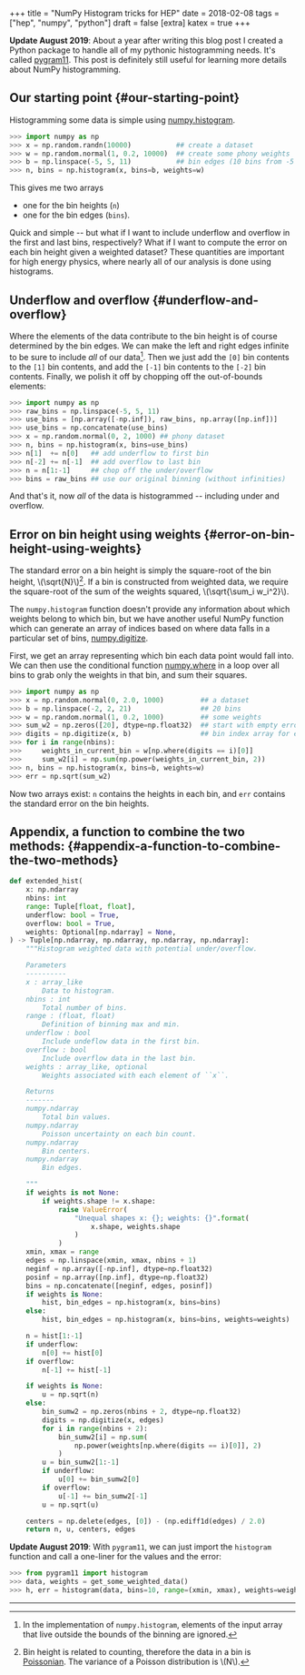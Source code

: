 +++
title = "NumPy Histogram tricks for HEP"
date = 2018-02-08
tags = ["hep", "numpy", "python"]
draft = false
[extra]
katex = true
+++

**Update August 2019**: About a year after writing this blog post I
created a Python package to handle all of my pythonic histogramming
needs. It's called [pygram11](https://github.com/douglasdavis/pygram11). This post is definitely still useful
for learning more details about NumPy histogramming.


## Our starting point {#our-starting-point}

Histogramming some data is simple using [numpy.histogram](https://docs.scipy.org/doc/numpy/reference/generated/numpy.histogram.html).

```python
>>> import numpy as np
>>> x = np.random.randn(10000)           ## create a dataset
>>> w = np.random.normal(1, 0.2, 10000)  ## create some phony weights
>>> b = np.linspace(-5, 5, 11)           ## bin edges (10 bins from -5 to 5)
>>> n, bins = np.histogram(x, bins=b, weights=w)
```

This gives me two arrays

-   one for the bin heights (`n`)
-   one for the bin edges (`bins`).

Quick and simple -- but what if I want to include underflow and
overflow in the first and last bins, respectively? What if I want
to compute the error on each bin height given a weighted dataset?
These quantities are important for high energy physics, where
nearly all of our analysis is done using histograms.


## Underflow and overflow {#underflow-and-overflow}

Where the elements of the data contribute to the bin height is of
course determined by the bin edges. We can make the left and right
edges infinite to be sure to include _all_ of our data[^1]. Then we
just add the `[0]` bin contents to the `[1]` bin contents, and add the
`[-1]` bin contents to the `[-2]` bin contents. Finally, we polish it
off by chopping off the out-of-bounds elements:

```python
>>> import numpy as np
>>> raw_bins = np.linspace(-5, 5, 11)
>>> use_bins = [np.array([-np.inf]), raw_bins, np.array([np.inf])]
>>> use_bins = np.concatenate(use_bins)
>>> x = np.random.normal(0, 2, 1000) ## phony dataset
>>> n, bins = np.histogram(x, bins=use_bins)
>>> n[1]  += n[0]   ## add underflow to first bin
>>> n[-2] += n[-1]  ## add overflow to last bin
>>> n = n[1:-1]     ## chop off the under/overflow
>>> bins = raw_bins ## use our original binning (without infinities)
```

And that's it, now _all_ of the data is histogrammed -- including
under and overflow.


## Error on bin height using weights {#error-on-bin-height-using-weights}

The standard error on a bin height is simply the square-root of
the bin height, \\(\sqrt{N}\\)[^2]. If a bin is constructed from
weighted data, we require the square-root of the sum of the
weights squared, \\(\sqrt{\sum\_i w\_i^2}\\).

The `numpy.histogram` function doesn't provide any information
about which weights belong to which bin, but we have another
useful NumPy function which can generate an array of indices based
on where data falls in a particular set of bins, [numpy.digitize](https://docs.scipy.org/doc/numpy/reference/generated/numpy.digitize.html).

First, we get an array representing which bin each data point
would fall into. We can then use the conditional function
[numpy.where](https://docs.scipy.org/doc/numpy/reference/generated/numpy.where.html) in a loop over all bins to grab only the weights in
that bin, and sum their squares.

```python
>>> import numpy as np
>>> x = np.random.normal(0, 2.0, 1000)         ## a dataset
>>> b = np.linspace(-2, 2, 21)                 ## 20 bins
>>> w = np.random.normal(1, 0.2, 1000)         ## some weights
>>> sum_w2 = np.zeros([20], dtype=np.float32)  ## start with empty errors
>>> digits = np.digitize(x, b)                 ## bin index array for each data element
>>> for i in range(nbins):
>>>     weights_in_current_bin = w[np.where(digits == i)[0]]
>>>     sum_w2[i] = np.sum(np.power(weights_in_current_bin, 2))
>>> n, bins = np.histogram(x, bins=b, weights=w)
>>> err = np.sqrt(sum_w2)
```

Now two arrays exist: `n` contains the heights in each bin, and
`err` contains the standard error on the bin heights.


## Appendix, a function to combine the two methods: {#appendix-a-function-to-combine-the-two-methods}

```python
def extended_hist(
    x: np.ndarray
    nbins: int
    range: Tuple[float, float],
    underflow: bool = True,
    overflow: bool = True,
    weights: Optional[np.ndarray] = None,
) -> Tuple[np.ndarray, np.ndarray, np.ndarray, np.ndarray]:
    """Histogram weighted data with potential under/overflow.

    Parameters
    ----------
    x : array_like
        Data to histogram.
    nbins : int
        Total number of bins.
    range : (float, float)
        Definition of binning max and min.
    underflow : bool
        Include undeflow data in the first bin.
    overflow : bool
        Include overflow data in the last bin.
    weights : array_like, optional
        Weights associated with each element of ``x``.

    Returns
    -------
    numpy.ndarray
        Total bin values.
    numpy.ndarray
        Poisson uncertainty on each bin count.
    numpy.ndarray
        Bin centers.
    numpy.ndarray
        Bin edges.

    """
    if weights is not None:
        if weights.shape != x.shape:
            raise ValueError(
                "Unequal shapes x: {}; weights: {}".format(
                    x.shape, weights.shape
                )
            )
    xmin, xmax = range
    edges = np.linspace(xmin, xmax, nbins + 1)
    neginf = np.array([-np.inf], dtype=np.float32)
    posinf = np.array([np.inf], dtype=np.float32)
    bins = np.concatenate([neginf, edges, posinf])
    if weights is None:
        hist, bin_edges = np.histogram(x, bins=bins)
    else:
        hist, bin_edges = np.histogram(x, bins=bins, weights=weights)

    n = hist[1:-1]
    if underflow:
        n[0] += hist[0]
    if overflow:
        n[-1] += hist[-1]

    if weights is None:
        u = np.sqrt(n)
    else:
        bin_sumw2 = np.zeros(nbins + 2, dtype=np.float32)
        digits = np.digitize(x, edges)
        for i in range(nbins + 2):
            bin_sumw2[i] = np.sum(
                np.power(weights[np.where(digits == i)[0]], 2)
            )
        u = bin_sumw2[1:-1]
        if underflow:
            u[0] += bin_sumw2[0]
        if overflow:
            u[-1] += bin_sumw2[-1]
        u = np.sqrt(u)

    centers = np.delete(edges, [0]) - (np.ediff1d(edges) / 2.0)
    return n, u, centers, edges
```

**Update August 2019**: With `pygram11`, we can just import the
`histogram` function and call a one-liner for the values and the
error:

```python
>>> from pygram11 import histogram
>>> data, weights = get_some_weighted_data()
>>> h, err = histogram(data, bins=10, range=(xmin, xmax), weights=weights, flow=True)
```

---

[^1]: In the implementation of `numpy.histogram`, elements of the
    input array that live outside the bounds of the binning are
    ignored.

[^2]: Bin height is related to counting, therefore the data in a bin
    is
    [Poissonian](https://en.wikipedia.org/wiki/Poisson_distribution).
    The variance of a Poisson distribution is \\(N\\).
